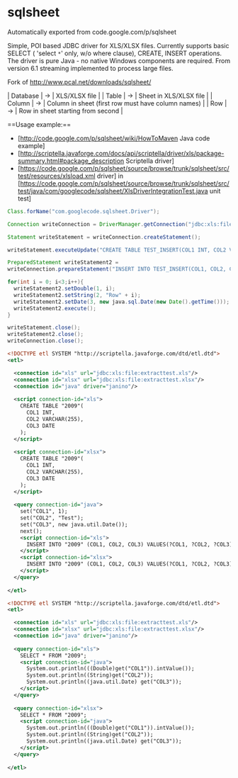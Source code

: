 # sqlsheet
Automatically exported from code.google.com/p/sqlsheet

Simple, POI based JDBC driver for XLS/XLSX files. Currently supports basic SELECT ( 'select `*`' only, w/o where clause), CREATE,  INSERT operations. The driver is pure Java - no native Windows components are required. From version 6.1 streaming implemented to process large files.

Fork of http://www.pcal.net/downloads/sqlsheet/

| Database | -> | XLS/XLSX file |
| Table | ->  | Sheet in XLS/XLSX file |
| Column | ->  | Column in sheet (first row must have column names) |
| Row | ->  | Row in sheet starting from second |

==Usage example:==
 * [http://code.google.com/p/sqlsheet/wiki/HowToMaven Java code example]
 * [http://scriptella.javaforge.com/docs/api/scriptella/driver/xls/package-summary.html#package_description Scriptella driver]
 * [https://code.google.com/p/sqlsheet/source/browse/trunk/sqlsheet/src/test/resources/xlsload.xml driver] in [https://code.google.com/p/sqlsheet/source/browse/trunk/sqlsheet/src/test/java/com/googlecode/sqlsheet/XlsDriverIntegrationTest.java unit test]

```java
Class.forName("com.googlecode.sqlsheet.Driver");

Connection writeConnection = DriverManager.getConnection("jdbc:xls:file:test.xlsx");

Statement writeStatement = writeConnection.createStatement();

writeStatement.executeUpdate("CREATE TABLE TEST_INSERT(COL1 INT, COL2 VARCHAR(255), COL3 DATE)");

PreparedStatement writeStatement2 = 
writeConnection.prepareStatement("INSERT INTO TEST_INSERT(COL1, COL2, COL3) VALUES(?,?,?)");

for(int i = 0; i<3;i++){
  writeStatement2.setDouble(1, i);
  writeStatement2.setString(2, "Row" + i);
  writeStatement2.setDate(3, new java.sql.Date(new Date().getTime()));
  writeStatement2.execute();
}

writeStatement.close();
writeStatement2.close();
writeConnection.close();
```

```xml
<!DOCTYPE etl SYSTEM "http://scriptella.javaforge.com/dtd/etl.dtd">
<etl>

  <connection id="xls" url="jdbc:xls:file:extracttest.xls"/>
  <connection id="xlsx" url="jdbc:xls:file:extracttest.xlsx"/>
  <connection id="java" driver="janino"/>
   
  <script connection-id="xls">
    CREATE TABLE "2009"(
      COL1 INT,
      COL2 VARCHAR(255),
      COL3 DATE
    );
  </script>
      
  <script connection-id="xlsx">
    CREATE TABLE "2009"(
      COL1 INT,
      COL2 VARCHAR(255),
      COL3 DATE
    );
  </script>
   
  <query connection-id="java">
    set("COL1", 1);                     
    set("COL2", "Test");
    set("COL3", new java.util.Date());
    next();
    <script connection-id="xls">
      INSERT INTO "2009" (COL1, COL2, COL3) VALUES(?COL1, ?COL2, ?COL3);
    </script>                                
    <script connection-id="xlsx">
      INSERT INTO "2009" (COL1, COL2, COL3) VALUES(?COL1, ?COL2, ?COL3);
    </script>                                     
  </query>
  
</etl>
```

```xml
<!DOCTYPE etl SYSTEM "http://scriptella.javaforge.com/dtd/etl.dtd">
<etl>

  <connection id="xls" url="jdbc:xls:file:extracttest.xls"/>
  <connection id="xlsx" url="jdbc:xls:file:extracttest.xlsx"/>
  <connection id="java" driver="janino"/>
   
  <query connection-id="xls">
    SELECT * FROM "2009";
    <script connection-id="java">
      System.out.println(((Double)get("COL1")).intValue());
      System.out.println((String)get("COL2"));
      System.out.println((java.util.Date) get("COL3"));
    </script>
  </query>		
  
  <query connection-id="xlsx">
    SELECT * FROM "2009";
    <script connection-id="java">
      System.out.println(((Double)get("COL1")).intValue());
      System.out.println((String)get("COL2"));
      System.out.println((java.util.Date) get("COL3"));
    </script>
  </query>
  
</etl>
```

